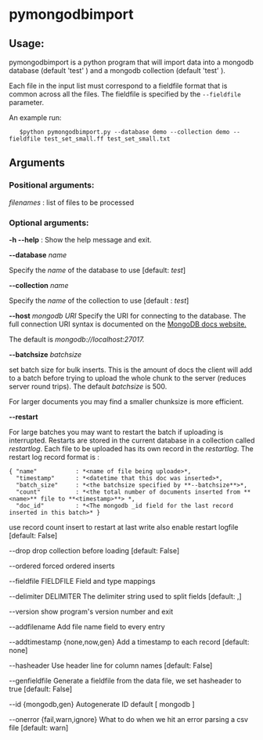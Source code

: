 # pymongodbimport

## Usage:

pymongodbimport is a python program that will import data into a mongodb
 database (default 'test' ) and a mongodb collection (default 'test' ).

Each file in the input list must correspond to a fieldfile format that is
common across all the files. The fieldfile is specified by the  `--fieldfile` parameter.

An example run:

```
   $python pymongodbimport.py --database demo --collection demo --fieldfile test_set_small.ff test_set_small.txt
```

## Arguments

### Positional arguments:
  *filenames*        : list of files to be processed

### Optional arguments:

**-h --help**      : Show the help message and exit.

**--database** *name* 

Specify the *name* of the database to use  [default: *test*]

**--collection** *name*

Specify the *name* of the collection to use [default : *test*]

**--host** *mongodb URI*
Specify the URI for connecting to the database. The full connection
URI syntax is documented on the
[MongoDB docs website.](https://docs.mongodb.com/manual/reference/connection-string/)

The default is *mongodb://localhost:27017.*

**--batchsize** *batchsize*

set batch size for bulk inserts. This is the amount of docs the client
will add to a batch before trying to upload the whole chunk to the
server (reduces server round trips). The default *batchsize* is 500.

For larger documents you may find a smaller chunksize is more efficient.

**--restart**

For large batches you may want to restart the batch if uploading is
interrupted. Restarts are stored in the current database in a collection 
called *restartlog*. Each file to be uploaded has its own record in the 
*restartlog*. The restart log record format is :

```
{ "name"           : *<name of file being uploade>*, 
  "timestamp"      : *<datetime that this doc was inserted>*,
  "batch_size"     : *<the batchsize specified by **--batchsize**>*,
  "count"          : *<the total number of documents inserted from **<name>** file to **<timestamp>**> *,
  "doc_id"         : *<The mongodb _id field for the last record inserted in this batch>* }
```
use record count insert to restart at last write also
                        enable restart logfile [default: False]


  --drop                drop collection before loading [default: False]

  --ordered             forced ordered inserts

  --fieldfile FIELDFILE
                        Field and type mappings

  --delimiter DELIMITER
                        The delimiter string used to split fields [default: ,]

  --version             show program's version number and exit

  --addfilename         Add file name field to every entry

  --addtimestamp {none,now,gen}
                        Add a timestamp to each record [default: none]

  --hasheader           Use header line for column names [default: False]

  --genfieldfile        Generate a fieldfile from the data file, we set
                        hasheader to true [default: False]

  --id {mongodb,gen}    Autogenerate ID default [ mongodb ]

  --onerror {fail,warn,ignore}
                        What to do when we hit an error parsing a csv file
                        [default: warn]
